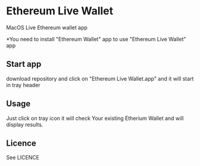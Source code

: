 # Ethereum Live Wallet
MacOS Live Ethereum wallet app

*You need to install "Ethereum Wallet" app to use "Ethereum Live Wallet" app

## Start app

download repository and click on "Ethereum Live Wallet.app" and it will start in tray header 

## Usage

Just click on tray icon it will check Your existing Etherium Wallet and will display results.

## Licence

See LICENCE
